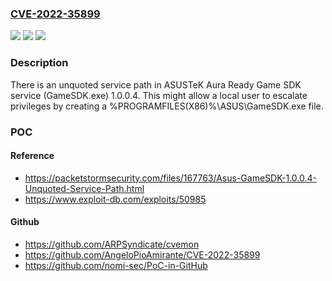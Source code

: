 ### [CVE-2022-35899](https://cve.mitre.org/cgi-bin/cvename.cgi?name=CVE-2022-35899)
![](https://img.shields.io/static/v1?label=Product&message=n%2Fa&color=blue)
![](https://img.shields.io/static/v1?label=Version&message=n%2Fa&color=blue)
![](https://img.shields.io/static/v1?label=Vulnerability&message=n%2Fa&color=brighgreen)

### Description

There is an unquoted service path in ASUSTeK Aura Ready Game SDK service (GameSDK.exe) 1.0.0.4. This might allow a local user to escalate privileges by creating a %PROGRAMFILES(X86)%\ASUS\GameSDK.exe file.

### POC

#### Reference
- https://packetstormsecurity.com/files/167763/Asus-GameSDK-1.0.0.4-Unquoted-Service-Path.html
- https://www.exploit-db.com/exploits/50985

#### Github
- https://github.com/ARPSyndicate/cvemon
- https://github.com/AngeloPioAmirante/CVE-2022-35899
- https://github.com/nomi-sec/PoC-in-GitHub

